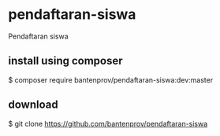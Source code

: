 # pendaftaran-siswa

Pendaftaran siswa


## install using composer

$ composer require bantenprov/pendaftaran-siswa:dev:master


## download

$ git clone https://github.com/bantenprov/pendaftaran-siswa


